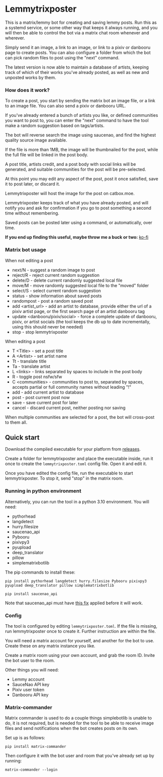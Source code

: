 # Lemmytrixposter

This is a matrix/lemmy bot for creating and saving lemmy posts. Run this as a systemd service, or some other way that keeps it always running, and you will then be able to control the bot via a matrix chat room whenever and wherever.

Simply send it an image, a link to an image, or link to a pixiv or danbooru page to create posts. You can also configure a folder from which the bot can pick random files to post using the "next" command.

The latest version is now able to maintain a database of artists, keeping track of which of their works you've already posted, as well as new and unposted works by them.

### How does it work?

To create a post, you start by sending the matrix bot an image file, or a link to an image file. You can also send a pixiv or danbooru URL.

If you've already entered a bunch of artists you like, or defined communities you want to post to, you can enter the "next" command to have the tool make a random suggestion based on tags/artists.

The bot will reverse search the image using saucenao, and find the highest quality source image available.

If the file is more than 1MB, the image will be thumbnailed for the post, while the full file will be linked in the post body.

A post title, artists credit, and a post body with social links will be generated, and suitable communities for the post will be pre-selected.

At this point you may edit any aspect of the post, post it once satisfied, save it to post later, or discard it.

Lemmytrixposter will host the image for the post on catbox.moe.

Lemmytrixposter keeps track of what you have already posted, and will notify you and ask for confirmation if you go to post something a second time without remembering.

Saved posts can be posted later using a command, or automatically, over time.

**If you end up finding this useful, maybe throw me a buck or two:** [ko-fi](https://ko-fi.com/mentaledge)

### Matrix bot usage
When not editing a post
- next/N - suggest a random image to post
- reject/R - reject current random suggestion
- delete/D - delete current randomly suggested local file
- move/M - move randomly suggested local file to the "moved" folder
- select/S - select current random suggestion
- status - show information about saved posts
- randompost - post a random saved post
- add \<artist_url\> - add an artist to database, provide either the url of a pixiv artist page, or the first search page of an artist danbooru tag
- update \<danbooru/pixiv/social\> - force a complete update of danbooru, pixiv, or artist socials (the tool keeps the db up to date incrementally, using this should never be needed)
- stop - stop lemmytrixposter

When editing a post
- T \<Title\> - set a post title
- A \<Artist\> - set artist name
- Tt - translate title
- Ta - translate artist
- L \<links\> - links separated by spaces to include in the post body
- R - toggle post nsfw/sfw
- C \<communities\> - communities to post to, separated by spaces, accepts partial or full community names without leading "!"
- add - add current artist to database
- post - post current post now
- save - save current post for later
- cancel - discard current post, neither posting nor saving

When multiple communities are selected for a post, the bot will cross-post to them all.

## Quick start

Download the compiled executable for your platform from [releases](https://github.com/CTalvio/lemmytrixposter/releases).

Create a folder for lemmytrixposter and place the executable inside, run it once to create the `lemmytrixposter.toml` config file. Open it and edit it.

Once you have edited the config file, run the executable to start lemmytrixposter. To stop it, send "stop" in the matrix room.


### Running in python environment

Alternatively, you can run the tool in a python 3.10 environment. You will need:

- pythorhead
- langdetect
- hurry.filesize
- saucenao_api
- Pybooru
- pixivpy3
- pyupload
- deep_translator
- pillow
- simplematrixbotlib

The pip commands to install these:
```
pip install pythorhead langdetect hurry.filesize Pybooru pixivpy3 pyupload deep_translator pillow simplematrixbotlib
```
```
pip install saucenao_api
```
Note that saucenao_api must have [this fix](https://github.com/nomnoms12/saucenao_api/pull/20) applied before it will work.

### Config

The tool is configured by editing `lemmytrixposter.toml`. If the file is missing, run lemmytrixposter once to create it. Further instruction are within the file.

You will need a matrix account for yourself, and another for the bot to use. Create these on any matrix instance you like.

Create a matrix room using your own account, and grab the room ID. Invite the bot user to the room.

Other things you will need:

- Lemmy account
- SauceNao API key
- Pixiv user token
- Danbooru API key

### Matrix-commander

Matrix commander is used to do a couple things simplebotlib is unable to do, it is not required, but is needed for the tool to be able to receive image files and send notifications when the bot creates posts on its own.

Set up is as follows:
```
pip install matrix-commander
```
Then configure it with the bot user and room that you've already set up by running:
```
matrix-commander --login
```

